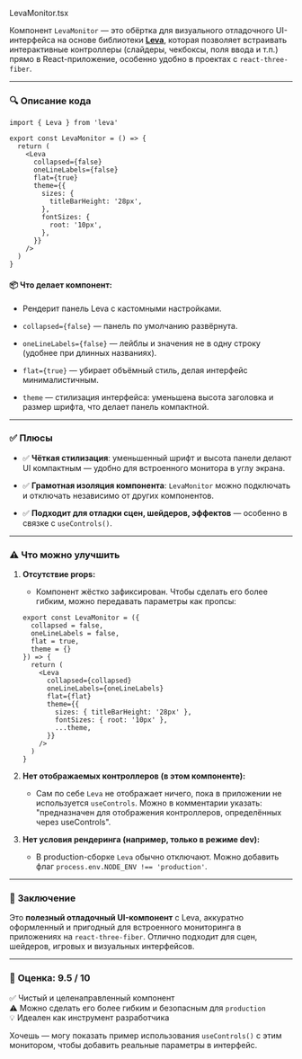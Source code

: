 LevaMonitor.tsx

Компонент `LevaMonitor` — это обёртка для визуального отладочного UI-интерфейса на основе библиотеки [**Leva**](https://github.com/pmndrs/leva), которая позволяет встраивать интерактивные контроллеры (слайдеры, чекбоксы, поля ввода и т.п.) прямо в React-приложение, особенно удобно в проектах с `react-three-fiber`.

---

### 🔍 **Описание кода**

```tsx
import { Leva } from 'leva'

export const LevaMonitor = () => {
  return (
    <Leva
      collapsed={false}
      oneLineLabels={false}
      flat={true}
      theme={{
        sizes: {
          titleBarHeight: '28px',
        },
        fontSizes: {
          root: '10px',
        },
      }}
    />
  )
}
```

#### 📦 Что делает компонент:

- Рендерит панель Leva с кастомными настройками.
    
- `collapsed={false}` — панель по умолчанию развёрнута.
    
- `oneLineLabels={false}` — лейблы и значения не в одну строку (удобнее при длинных названиях).
    
- `flat={true}` — убирает объёмный стиль, делая интерфейс минималистичным.
    
- `theme` — стилизация интерфейса: уменьшена высота заголовка и размер шрифта, что делает панель компактной.
    

---

### ✅ **Плюсы**

- ✅ **Чёткая стилизация**: уменьшенный шрифт и высота панели делают UI компактным — удобно для встроенного монитора в углу экрана.
    
- ✅ **Грамотная изоляция компонента**: `LevaMonitor` можно подключать и отключать независимо от других компонентов.
    
- ✅ **Подходит для отладки сцен, шейдеров, эффектов** — особенно в связке с `useControls()`.
    

---

### ⚠️ **Что можно улучшить**

1. **Отсутствие props:**
    
    - Компонент жёстко зафиксирован. Чтобы сделать его более гибким, можно передавать параметры как пропсы:
        
    
    ```tsx
    export const LevaMonitor = ({
      collapsed = false,
      oneLineLabels = false,
      flat = true,
      theme = {}
    }) => {
      return (
        <Leva
          collapsed={collapsed}
          oneLineLabels={oneLineLabels}
          flat={flat}
          theme={{
            sizes: { titleBarHeight: '28px' },
            fontSizes: { root: '10px' },
            ...theme,
          }}
        />
      )
    }
    ```
    
2. **Нет отображаемых контроллеров (в этом компоненте):**
    
    - Сам по себе `Leva` не отображает ничего, пока в приложении не используется `useControls`. Можно в комментарии указать: "предназначен для отображения контроллеров, определённых через useControls".
        
3. **Нет условия рендеринга (например, только в режиме dev):**
    
    - В production-сборке `Leva` обычно отключают. Можно добавить флаг `process.env.NODE_ENV !== 'production'`.
        

---

### 🧠 **Заключение**

Это **полезный отладочный UI-компонент** с Leva, аккуратно оформленный и пригодный для встроенного мониторинга в приложениях на `react-three-fiber`. Отлично подходит для сцен, шейдеров, игровых и визуальных интерфейсов.

---

### 🔧 **Оценка: 9.5 / 10**

✅ Чистый и целенаправленный компонент  
⚠ Можно сделать его более гибким и безопасным для `production`  
💡 Идеален как инструмент разработчика

Хочешь — могу показать пример использования `useControls()` с этим монитором, чтобы добавить реальные параметры в интерфейс.
